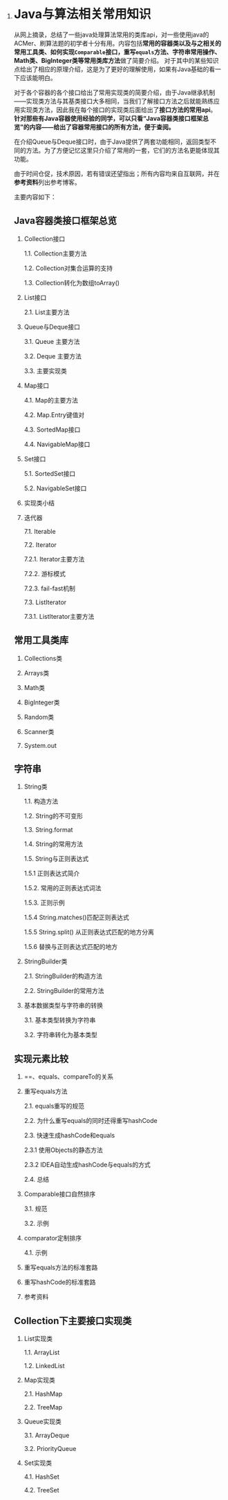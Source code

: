 1. # Java与算法相关常用知识

    从网上摘录，总结了一些java处理算法常用的类库api，对一些使用java的ACMer、刷算法题的初学者十分有用。内容包括**常用的容器类以及与之相关的常用工具类、如何实现`Comparable`接口，重写`equals`方法、字符串常用操作、Math类、BigInteger类等常用类库方法**做了简要介绍。
    对于其中的某些知识点给出了相应的原理介绍，这是为了更好的理解使用，如果有Java基础的看一下应该能明白。
    
    对于各个容器的各个接口给出了常用实现类的简要介绍，由于Java继承机制——实现类方法与其基类接口大多相同，当我们了解接口方法之后就能熟练应用实现类方法，因此我在每个接口的实现类后面给出了**接口方法的常用api**。**针对那些有Java容器使用经验的同学，可以只看“Java容器类接口框架总览”的内容——给出了容器常用接口的所有方法，便于查阅。**
    
    在介绍Queue与Deque接口时，由于Java提供了两套功能相同，返回类型不同的方法。为了方便记忆这里只介绍了常用的一套，它们的方法名更能体现其功能。

    由于时间仓促，技术原因，若有错误还望指出；所有内容均来自互联网，并在**参考资料**列出参考博客。

    主要内容如下：

    ## Java容器类接口框架总览

    1. Collection接口 

       1.1. Collection主要方法 

       1.2. Collection对集合运算的支持 

       1.3. Collection转化为数组toArray() 

    2. List接口 

       2.1. List主要方法 

    3. Queue与Deque接口

       3.1. Queue 主要方法 

       3.2. Deque 主要方法

       3.3. 主要实现类

    4. Map接口 

       4.1. Map的主要方法 

       4.2. Map.Entry键值对 

       4.3. SortedMap接口 

       4.4. NavigableMap接口

    5. Set接口

       5.1. SortedSet接口 

       5.2. NavigableSet接口

    6. 实现类小结

    7. 迭代器

       7.1. Iterable

        7.2. Iterator  

          7.2.1. Iterator主要方法

          7.2.2. 游标模式

          7.2.3. fail-fast机制 

       7.3. ListIterator 

          7.3.1. ListIterator主要方法 

    ## 常用工具类库

    1. Collections类 
    
    2. Arrays类 
    
    3. Math类 
    
    4. BigInteger类 
    
    5. Random类 
    
    6. Scanner类 
    
    7. System.out

    ## 字符串

    1. String类 

       1.1. 构造方法

       1.2. String的不可变形 

       1.3. String.format 

       1.4. String的常用方法 

       1.5. String与正则表达式

          1.5.1 正则表达式简介

          1.5.2. 常用的正则表达式词法  

          1.5.3. 正则示例       

          1.5.4 String.matches()匹配正则表达式 

          1.5.5 String.split() 从正则表达式匹配的地方分离

          1.5.6 替换与正则表达式匹配的地方

    2. StringBuilder类 

       2.1. StringBuilder的构造方法

       2.2. StringBuilder的常用方法

    3. 基本数据类型与字符串的转换

       3.1. 基本类型转换为字符串

       3.2. 字符串转化为基本类型

    ## 实现元素比较

    1. ==、equals、compareTo的关系

    2. 重写equals方法 

       2.1. equals重写的规范

       2.2. 为什么重写equals的同时还得重写hashCode

       2.3. 快速生成hashCode和equals

          2.3.1 使用Objects的静态方法

          2.3.2 IDEA自动生成hashCode与equals的方式

       2.4. 总结

    3. Comparable接口自然排序

       3.1. 规范

       3.2. 示例

    4. comparator定制排序 

       4.1. 示例

    5. 重写equals方法的标准套路 

    6. 重写hashCode的标准套路

    7. 参考资料

    ## Collection下主要接口实现类

    1. List实现类

       1.1. ArrayList

       1.2. LinkedList

    2. Map实现类

       2.1. HashMap

       2.2. TreeMap

    3. Queue实现类

       3.1. ArrayDeque

       3.2. PriorityQueue 

    4. Set实现类

       4.1. HashSet

       4.2. TreeSet
